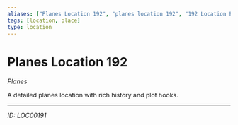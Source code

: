 ```yaml
---
aliases: ["Planes Location 192", "planes location 192", "192 Location Planes"]
tags: [location, place]
type: location
---
```


# Planes Location 192

*Planes*

A detailed planes location with rich history and plot hooks.

---
*ID: LOC00191*